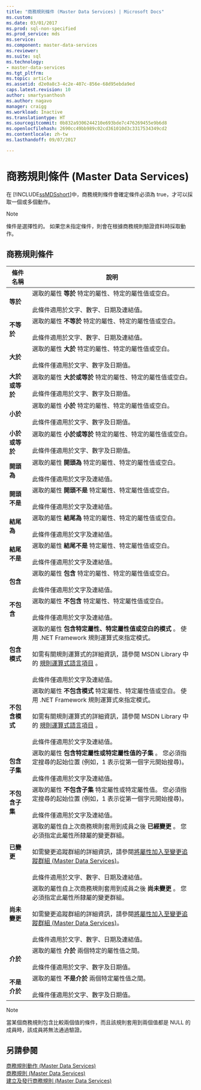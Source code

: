 ```yaml
---
title: "商務規則條件 (Master Data Services) | Microsoft Docs"
ms.custom: 
ms.date: 03/01/2017
ms.prod: sql-non-specified
ms.prod_service: mds
ms.service: 
ms.component: master-data-services
ms.reviewer: 
ms.suite: sql
ms.technology:
- master-data-services
ms.tgt_pltfrm: 
ms.topic: article
ms.assetid: d2e0a8c3-4c2e-407c-856e-68d95ebda9ed
caps.latest.revision: 10
author: smartysanthosh
ms.author: nagavo
manager: craigg
ms.workload: Inactive
ms.translationtype: HT
ms.sourcegitcommit: 0b832a9306244210e693bde7c476269455e9b6d8
ms.openlocfilehash: 2690cc49bb989c02cd361010d3c3317534349cd2
ms.contentlocale: zh-tw
ms.lasthandoff: 09/07/2017

---
```

# <a name="business-rule-conditions-master-data-services"></a>商務規則條件 (Master Data Services)
  在 [!INCLUDE[ssMDSshort](../includes/ssmdsshort-md.md)]中，商務規則條件會確定條件必須為 true，才可以採取一個或多個動作。  
  
> [!NOTE]  
>  條件是選擇性的。 如果您未指定條件，則會在根據商務規則驗證資料時採取動作。  
  
## <a name="business-rule-conditions"></a>商務規則條件  
  
|條件名稱|說明|  
|--------------------|-----------------|  
|**等於**|選取的屬性 **等於** 特定的屬性、特定的屬性值或空白。<br /><br /> 此條件適用於文字、數字、日期及連結值。|  
|**不等於**|選取的屬性 **不等於** 特定的屬性、特定的屬性值或空白。<br /><br /> 此條件適用於文字、數字、日期及連結值。|  
|**大於**|選取的屬性 **大於** 特定的屬性、特定的屬性值或空白。<br /><br /> 此條件僅適用於文字、數字及日期值。|  
|**大於或等於**|選取的屬性 **大於或等於** 特定的屬性、特定的屬性值或空白。<br /><br /> 此條件僅適用於文字、數字及日期值。|  
|**小於**|選取的屬性 **小於** 特定的屬性、特定的屬性值或空白。<br /><br /> 此條件僅適用於文字、數字及日期值。|  
|**小於或等於**|選取的屬性 **小於或等於** 特定的屬性、特定的屬性值或空白。<br /><br /> 此條件僅適用於文字、數字及日期值。|  
|**開頭為**|選取的屬性 **開頭為** 特定的屬性、特定的屬性值或空白。<br /><br /> 此條件僅適用於文字及連結值。|  
|**開頭不是**|選取的屬性 **開頭不是** 特定屬性、特定屬性值或空白。<br /><br /> 此條件僅適用於文字及連結值。|  
|**結尾為**|選取的屬性 **結尾為** 特定的屬性、特定的屬性值或空白。<br /><br /> 此條件僅適用於文字及連結值。|  
|**結尾不是**|選取的屬性 **結尾不是** 特定屬性、特定屬性值或空白。<br /><br /> 此條件僅適用於文字及連結值。|  
|**包含**|選取的屬性 **包含** 特定的屬性、特定的屬性值或空白。<br /><br /> 此條件僅適用於文字及連結值。|  
|**不包含**|選取的屬性 **不包含** 特定屬性、特定屬性值或空白。<br /><br /> 此條件僅適用於文字及連結值。|  
|**包含模式**|選取的屬性 **包含特定屬性、特定屬性值或空白的模式** 。 使用 .NET Framework 規則運算式來指定模式。<br /><br /> 如需有關規則運算式的詳細資訊，請參閱 MSDN Library 中的 [規則運算式語言項目](http://go.microsoft.com/fwlink/?LinkId=164401) 。<br /><br /> 此條件僅適用於文字及連結值。|  
|**不包含模式**|選取的屬性 **不包含模式** 特定屬性、特定屬性值或空白。 使用 .NET Framework 規則運算式來指定模式。<br /><br /> 如需有關規則運算式的詳細資訊，請參閱 MSDN Library 中的 [規則運算式語言項目](http://go.microsoft.com/fwlink/?LinkId=164401) 。<br /><br /> 此條件僅適用於文字及連結值。|  
|**包含子集**|選取的屬性 **包含特定屬性或特定屬性值的子集** 。 您必須指定搜尋的起始位置 (例如，1 表示從第一個字元開始搜尋)。<br /><br /> 此條件僅適用於文字及連結值。|  
|**不包含子集**|選取的屬性 **不包含子集** 特定屬性或特定屬性值。 您必須指定搜尋的起始位置 (例如，1 表示從第一個字元開始搜尋)。<br /><br /> 此條件僅適用於文字及連結值。|  
|**已變更**|選取的屬性自上次商務規則套用到成員之後 **已經變更** 。 您必須指定此屬性所隸屬的變更群組。<br /><br /> 如需變更追蹤群組的詳細資訊，請參閱[將屬性加入至變更追蹤群組 &#40;Master Data Services&#41;](../master-data-services/add-attributes-to-a-change-tracking-group-master-data-services.md)。<br /><br /> 此條件適用於文字、數字、日期及連結值。|  
|**尚未變更**|選取的屬性自上次商務規則套用到成員之後 **尚未變更** 。 您必須指定此屬性所隸屬的變更群組。<br /><br /> 如需變更追蹤群組的詳細資訊，請參閱[將屬性加入至變更追蹤群組 &#40;Master Data Services&#41;](../master-data-services/add-attributes-to-a-change-tracking-group-master-data-services.md)。<br /><br /> 此條件適用於文字、數字、日期及連結值。|  
|**介於**|選取的屬性 **介於** 兩個特定的屬性值之間。<br /><br /> 此條件僅適用於文字、數字及日期值。|  
|**不是介於**|選取的屬性 **不是介於** 兩個特定屬性值之間。<br /><br /> 此條件僅適用於文字、數字及日期值。|  
  
> [!NOTE]  
>  當某個商務規則包含比較兩個值的條件，而且該規則套用到兩個值都是 NULL 的成員時，該成員將無法通過驗證。  
  
## <a name="see-also"></a>另請參閱  
 [商務規則動作 &#40;Master Data Services&#41;](../master-data-services/business-rule-actions-master-data-services.md)   
 [商務規則 &#40;Master Data Services&#41;](../master-data-services/business-rules-master-data-services.md)   
 [建立及發行商務規則 &#40;Master Data Services&#41;](../master-data-services/create-and-publish-a-business-rule-master-data-services.md)  
  
  

